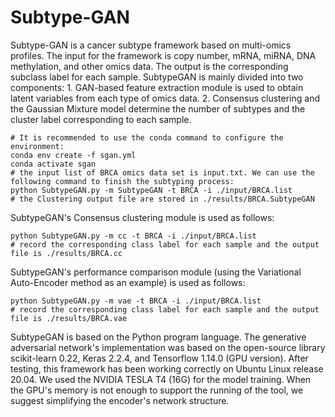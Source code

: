# Subtype-GAN
Subtype-GAN is a cancer subtype framework based on multi-omics profiles. The input for the framework is copy number, mRNA, miRNA, DNA methylation, and other omics data. The output is the corresponding subclass label for each sample. SubtypeGAN is mainly divided into two components: 1. GAN-based feature extraction module is used to obtain latent variables from each type of omics data. 2. Consensus clustering and the Gaussian Mixture model determine the number of subtypes and the cluster label corresponding to each sample. 
```{r}
# It is recommended to use the conda command to configure the environment:
conda env create -f sgan.yml
conda activate sgan
# the input list of BRCA omics data set is input.txt. We can use the following command to finish the subtyping process: 
python SubtypeGAN.py -m SubtypeGAN -t BRCA -i ./input/BRCA.list   
# the Clustering output file are stored in ./results/BRCA.SubtypeGAN  
```

SubtypeGAN's Consensus clustering module is used as follows:  
```{r}
python SubtypeGAN.py -m cc -t BRCA -i ./input/BRCA.list
# record the corresponding class label for each sample and the output file is ./results/BRCA.cc
```

SubtypeGAN's performance comparison module (using the Variational Auto-Encoder method as an example) is used as follows: 
```{r}
python SubtypeGAN.py -m vae -t BRCA -i ./input/BRCA.list
# record the corresponding class label for each sample and the output file is ./results/BRCA.vae
```
SubtypeGAN is based on the Python program language. The generative adversarial network's implementation was based on the open-source library scikit-learn 0.22, Keras 2.2.4, and Tensorflow 1.14.0 (GPU version). After testing, this framework has been working correctly on Ubuntu Linux release 20.04. We used the NVIDIA TESLA T4 (16G) for the model training. When the GPU's memory is not enough to support the running of the tool, we suggest simplifying the encoder's network structure.
